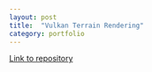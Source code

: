 ```yaml
---
layout: post
title:  "Vulkan Terrain Rendering"
category: portfolio
---
```


<!--end-excerpt-->

[Link to repository][repo]


[repo]: https://github.com/TMoCo/HPGA2TerrainRendering
